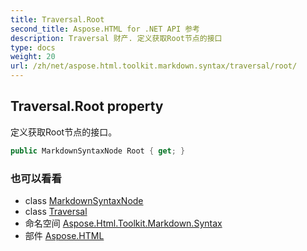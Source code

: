 ```yaml
---
title: Traversal.Root
second_title: Aspose.HTML for .NET API 参考
description: Traversal 财产. 定义获取Root节点的接口
type: docs
weight: 20
url: /zh/net/aspose.html.toolkit.markdown.syntax/traversal/root/
---
```

## Traversal.Root property

定义获取Root节点的接口。

```csharp
public MarkdownSyntaxNode Root { get; }
```

### 也可以看看

* class [MarkdownSyntaxNode](../../markdownsyntaxnode/)
* class [Traversal](../)
* 命名空间 [Aspose.Html.Toolkit.Markdown.Syntax](../../traversal/)
* 部件 [Aspose.HTML](../../../)


